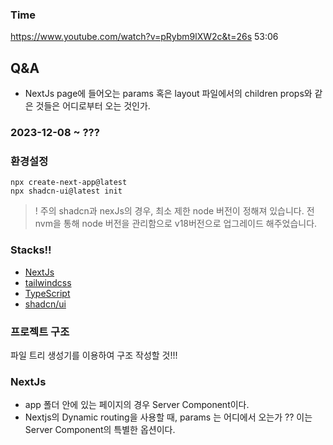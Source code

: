 
### Time

https://www.youtube.com/watch?v=pRybm9lXW2c&t=26s
53:06


## Q&A

- NextJs page에 들어오는 params 혹은 layout 파일에서의 children props와 같은 것들은 어디로부터 오는 것인가.



### 2023-12-08 ~ ???

### 환경설정
```
npx create-next-app@latest
npx shadcn-ui@latest init
```

  > ! 주의
  > shadcn과 nexJs의 경우, 최소 제한  node 버전이 정해져 있습니다.
  > 전  nvm을 통해  node 버전을 관리함으로 v18버전으로 업그레이드 해주었습니다.
### Stacks!!

- [NextJs](https://nextjs.org/)
- [tailwindcss](https://tailwindcss.com/)
- [TypeScript](https://www.typescriptlang.org/)
- [shadcn/ui](https://ui.shadcn.com/docs/installation/next)

### 프로젝트 구조 

파일 트리 생성기를 이용하여 구조 작성할 것!!!


### NextJs

- app 폴더 안에 있는 페이지의 경우 Server Component이다. 
- Nextjs의 Dynamic routing을 사용할 때, params 는 어디에서 오는가 ?? 이는 Server Component의 특별한 옵션이다. 

